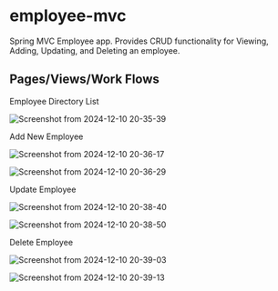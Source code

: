 # employee-mvc
Spring MVC Employee app. Provides CRUD functionality for Viewing, Adding, Updating, and Deleting an employee.

## Pages/Views/Work Flows

Employee Directory List

![Screenshot from 2024-12-10 20-35-39](https://github.com/user-attachments/assets/bf9fb909-13ec-4000-beb7-e29de66b9691)

Add New Employee

![Screenshot from 2024-12-10 20-36-17](https://github.com/user-attachments/assets/46dff677-0ab2-4205-8ded-9d21f8019876)

![Screenshot from 2024-12-10 20-36-29](https://github.com/user-attachments/assets/580e69dc-6d2b-4412-9af3-3ede06c498bd)


Update Employee

![Screenshot from 2024-12-10 20-38-40](https://github.com/user-attachments/assets/fa0ed648-bca1-4728-b4c2-3b3f705e06cf)

![Screenshot from 2024-12-10 20-38-50](https://github.com/user-attachments/assets/e81a44cf-3f8c-4d74-b3d3-8a2b71e68e97)

Delete Employee

![Screenshot from 2024-12-10 20-39-03](https://github.com/user-attachments/assets/736ffb0e-dc32-4b22-892e-0faba386ca7b)

![Screenshot from 2024-12-10 20-39-13](https://github.com/user-attachments/assets/e6fa111c-7a4d-4d06-9364-5cda870993cc)
